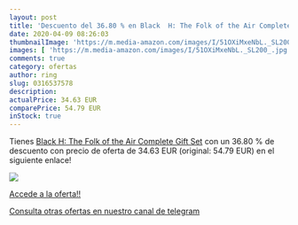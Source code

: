 ```yaml
---
layout: post
title: 'Descuento del 36.80 % en Black  H: The Folk of the Air Complete G'
date: 2020-04-09 08:26:03
thumbnailImage: 'https://m.media-amazon.com/images/I/51OXiMxeNbL._SL200_.jpg'
images: [ 'https://m.media-amazon.com/images/I/51OXiMxeNbL._SL200_.jpg' ]
comments: true
category: ofertas
author: ring
slug: 0316537578
description:
actualPrice: 34.63 EUR
comparePrice: 54.79 EUR
inStock: true
---
```


Tienes [Black  H: The Folk of the Air Complete Gift Set](https://www.amazon.com/dp/0316537578/?tag=redken08-20) con un 36.80 % de descuento con precio de oferta de 34.63 EUR (original: 54.79 EUR) en el siguiente enlace!

[![](https://m.media-amazon.com/images/I/51OXiMxeNbL._SL200_.jpg)](https://www.amazon.com/dp/0316537578/?tag=redken08-20)

[Accede a la oferta!!](https://www.amazon.com/dp/0316537578/?tag=redken08-20)

[Consulta otras ofertas en nuestro canal de telegram](https://t.me/s/ofertas25)
